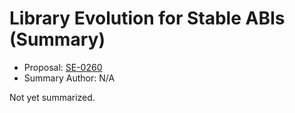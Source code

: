 # Library Evolution for Stable ABIs (Summary)

* Proposal: [SE-0260](https://github.com/apple/swift-evolution/blob/main/proposals/0260-library-evolution.md)
* Summary Author: N/A

Not yet summarized.
